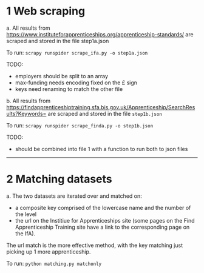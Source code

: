 1 Web scraping
===============
a. All results from https://www.instituteforapprenticeships.org/apprenticeship-standards/ are
scraped and stored in the file step1a.json

To run: ```scrapy runspider scrape_ifa.py -o step1a.json```

TODO:
- employers should be split to an array
- max-funding needs encoding fixed on the £ sign
- keys need renaming to match the other file


b. All results from https://findapprenticeshiptraining.sfa.bis.gov.uk/Apprenticeship/SearchResults?Keywords=
are scraped and stored in the file ```step1b.json```

To run: ```scrapy runspider scrape_finda.py -o step1b.json```

TODO:
- should be combined into file 1 with a function to run both to json files
---

2 Matching datasets
====================
a. The two datasets are iterated over and matched on:
- a composite key comprised of the lowercase name and the number of the level
- the url on the Institiue for Apprenticeships site (some pages on the Find Apprenticeship Training site have
a link to the corresponding page on the IfA).

The url match is the more effective method, with the key matching just picking
up 1 more apprenticeship.

To run: ```python matching.py matchonly```
